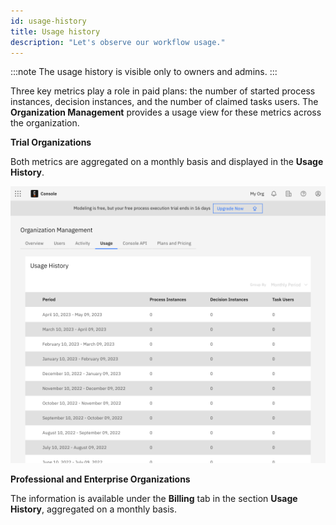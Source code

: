 ```yaml
---
id: usage-history
title: Usage history
description: "Let's observe our workflow usage."
---
```


:::note
The usage history is visible only to owners and admins.
:::

Three key metrics play a role in paid plans: the number of started process instances, decision instances, and the number of claimed tasks users. The **Organization Management** provides a usage view for these metrics across the organization.

**Trial Organizations**

Both metrics are aggregated on a monthly basis and displayed in the **Usage History**.

![Usage History](./img/trial-usage-history.png)

**Professional and Enterprise Organizations**

The information is available under the **Billing** tab in the section **Usage History**, aggregated on a monthly basis.
